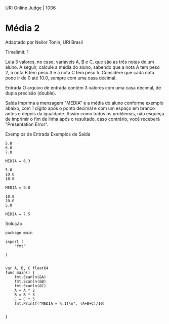 URI Online Judge | 1006
# Média 2
Adaptado por Neilor Tonin, URI  Brasil

Timelimit: 1

Leia 3 valores, no caso, variáveis A, B e C, que são as três notas de um aluno. A seguir, calcule a média do aluno, sabendo que a nota A tem peso 2, a nota B tem peso 3 e a nota C tem peso 5. Considere que cada nota pode ir de 0 até 10.0, sempre com uma casa decimal.

Entrada
O arquivo de entrada contém 3 valores com uma casa decimal, de dupla precisão (double).

Saída
Imprima a mensagem "MEDIA" e a média do aluno conforme exemplo abaixo, com 1 dígito após o ponto decimal e com um espaço em branco antes e depois da igualdade. Assim como todos os problemas, não esqueça de imprimir o fim de linha após o resultado, caso contrário, você receberá "Presentation Error".

Exemplos de Entrada	Exemplos de Saída
```
5.0
6.0
7.0
```
```
MEDIA = 6.3
```
```
5.0
10.0
10.0
```
```
MEDIA = 9.0
```
```
10.0
10.0
5.0
```
```
MEDIA = 7.5
```
Solução
```golang
package main

import (
	"fmt"

)


var A, B, C float64 
func main() {
	fmt.Scanln(&A)
    fmt.Scanln(&B)
    fmt.Scanln(&C)
	A = A * 2
    B = B * 3
    C = C * 5
	fmt.Printf("MEDIA = %.1f\n", (A+B+C)/10)
	

}

```